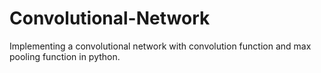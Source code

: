 # Convolutional-Network

Implementing a convolutional network with convolution function and max pooling function in python.